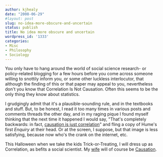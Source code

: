 ```yaml
---
author: kjhealy
date: "2008-06-29"
#layout: post
slug: no-idea-more-obscure-and-uncertain
status: publish
title: No idea more obscure and uncertain
wordpress_id: '1333'
categories:
- Misc
- Philosophy
- Sociology
---
```


You only have to hang around the world of social science research- or policy-related blogging for a few hours before you come across someone willing to snottily inform you, or some other luckless interlocutor, that although the finding of this or that paper may appeal to you, nevertheless don't you know that Correlation Is Not Causation. Often this seems to be the only thing they know about statistics.

I grudgingly admit that it's a plausible-sounding rule, and in the textbooks and stuff. But, to be honest, I read it too many times in various posts and comments threads the other day, and in my raging pique I found myself thinking that the next time it happened I would say, "That's completely backwards: in fact, [causation is just correlation](http://18th.eserver.org/hume-enquiry.html#7)" and fling a copy of Hume's first *Enquiry* at their head. Or at the screen, I suppose, but that image is less satisfying, because now who's the crank on the internet, etc.

This Halloween when we take the kids Trick-or-Treating, I will dress up as Correlation, as befits a social scientist. My [wife](http://lapaul.org) will of course be [Causation](http://www.amazon.com/exec/obidos/ASIN/0262532565/ref=nosim/).
